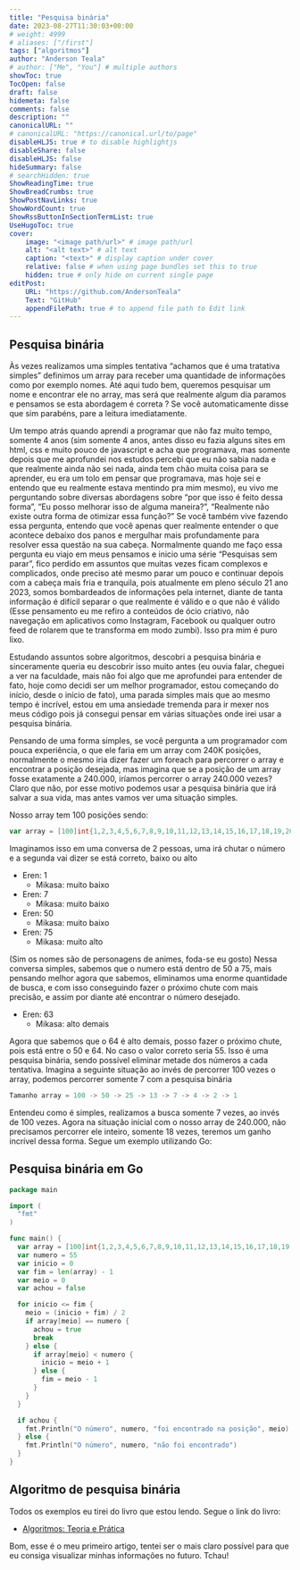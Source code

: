 ```yaml
---
title: "Pesquisa binária"
date: 2023-08-27T11:30:03+00:00
# weight: 4999
# aliases: ["/first"]
tags: ["algoritmos"]
author: "Anderson Teala"
# author: ["Me", "You"] # multiple authors
showToc: true
TocOpen: false
draft: false
hidemeta: false
comments: false
description: ""
canonicalURL: ""
# canonicalURL: "https://canonical.url/to/page"
disableHLJS: true # to disable highlightjs
disableShare: false
disableHLJS: false
hideSummary: false
# searchHidden: true
ShowReadingTime: true
ShowBreadCrumbs: true
ShowPostNavLinks: true
ShowWordCount: true
ShowRssButtonInSectionTermList: true
UseHugoToc: true
cover:
    image: "<image path/url>" # image path/url
    alt: "<alt text>" # alt text
    caption: "<text>" # display caption under cover
    relative: false # when using page bundles set this to true
    hidden: true # only hide on current single page
editPost:
    URL: "https://github.com/AndersonTeala"
    Text: "GitHub"
    appendFilePath: true # to append file path to Edit link
---
```


## Pesquisa binária

Às vezes realizamos uma simples tentativa “achamos que é uma tratativa simples” definimos um array para receber uma quantidade de informações como por exemplo nomes. Até aqui tudo bem, queremos pesquisar um nome e encontrar ele no array, mas será que realmente algum dia paramos e pensamos se esta abordagem é correta ? Se você automaticamente disse que sim parabéns, pare a leitura imediatamente.

Um tempo atrás quando aprendi a programar que não faz muito tempo, somente 4 anos (sim somente 4 anos, antes disso eu fazia alguns sites em html, css e muito pouco de javascript e acha que programava, mas somente depois que me aprofundei nos estudos percebi que eu não sabia nada e que realmente ainda não sei nada, ainda tem chão muita coisa para se aprender, eu era um tolo em pensar que programava, mas hoje sei e entendo que eu realmente estava mentindo pra mim mesmo), eu vivo me perguntando sobre diversas abordagens sobre “por que isso é feito dessa forma”, “Eu posso melhorar isso de alguma maneira?”, “Realmente não existe outra forma de otimizar essa função?” Se você também vive fazendo essa pergunta, entendo que você apenas quer realmente entender o que acontece debaixo dos panos e mergulhar mais profundamente para resolver essa questão na sua cabeça. Normalmente quando me faço essa pergunta eu viajo em meus pensamos e inicio uma série “Pesquisas sem parar”, fico perdido em assuntos que muitas vezes ficam complexos e complicados, onde preciso até mesmo parar um pouco e continuar depois com a cabeça mais fria e tranquila, pois atualmente em pleno século 21 ano 2023, somos bombardeados de informações pela internet, diante de tanta informação é difícil separar o que realmente é válido e o que não é válido (Esse pensamento eu me refiro a conteúdos de ócio criativo, não navegação em aplicativos como Instagram, Facebook ou qualquer outro feed de rolarem que te transforma em modo zumbi). Isso pra mim é puro lixo.

Estudando assuntos sobre algoritmos, descobri a pesquisa binária e sinceramente queria eu descobrir isso muito antes (eu ouvia falar, cheguei a ver na faculdade, mais não foi algo que me aprofundei para entender de fato, hoje como decidi ser um melhor programador, estou começando do início, desde o início de fato), uma parada simples mais que ao mesmo tempo é incrível, estou em uma ansiedade tremenda para ir mexer nos meus código pois já consegui pensar em várias situações onde irei usar a pesquisa binária.

Pensando de uma forma simples, se você pergunta a um programador com pouca experiência, o que ele faria em um array com 240K posições, normalmente o mesmo iria dizer fazer um foreach para percorrer o array e encontrar a posição desejada, mas imagina que se a posição de um array fosse exatamente a 240.000, iríamos percorrer o array 240.000 vezes? Claro que não, por esse motivo podemos usar a pesquisa binária que irá salvar a sua vida, mas antes vamos ver uma situação simples.

Nosso array tem 100 posições sendo:

```go
var array = [100]int{1,2,3,4,5,6,7,8,9,10,11,12,13,14,15,16,17,18,19,20,21,22,23,24,25,26,27,28,29,30,31,32,33,34,35,36,37,38,39,40,41,42,43,44,45,46,47,48,49,50,51,52,53,54,55,56,57,58,59,60,61,62,63,64,65,66,67,68,69,70,71,72,73,74,75,76,77,78,79,80,81,82,83,84,85,86,87,88,89,90,91,92,93,94,95,96,97,98,99,100}
```

Imaginamos isso em uma conversa de 2 pessoas, uma irá chutar o número e a segunda vai dizer se está correto, baixo ou alto

- Eren: 1
  - Mikasa: muito baixo
- Eren: 7
  - Mikasa: muito baixo
- Eren: 50
  - Mikasa: muito baixo
- Eren: 75
  - Mikasa: muito alto

(Sim os nomes são de personagens de animes, foda-se eu gosto) Nessa conversa simples, sabemos que o numero está dentro de 50 a 75, mais pensando melhor agora que sabemos, eliminamos uma enorme quantidade de busca, e com isso conseguindo fazer o próximo chute com mais precisão, e assim por diante até encontrar o número desejado.

- Eren: 63
  - Mikasa: alto demais

Agora que sabemos que o 64 é alto demais, posso fazer o próximo chute, pois está entre o 50 e 64. No caso o valor correto seria 55. Isso é uma pesquisa binária, sendo possível eliminar metade dos números a cada tentativa. Imagina a seguinte situação ao invés de percorrer 100 vezes o array, podemos percorrer somente 7 com a pesquisa binária

```go
Tamanho array = 100 -> 50 -> 25 -> 13 -> 7 -> 4 -> 2 -> 1
```

Entendeu como é simples, realizamos a busca somente 7 vezes, ao invés de 100 vezes. Agora na situação inicial com o nosso array de 240.000, não precisamos percorrer ele inteiro, somente 18 vezes, teremos um ganho incrível dessa forma. Segue um exemplo utilizando Go:

## Pesquisa binária em Go

```go
package main

import (
  "fmt"
)

func main() {
  var array = [100]int{1,2,3,4,5,6,7,8,9,10,11,12,13,14,15,16,17,18,19,20,21,22,23,24,25,26,27,28,29,30,31,32,33,34,35,36,37,38,39,40,41,42,43,44,45,46,47,48,49,50,51,52,53,54,55,56,57,58,59,60,61,62,63,64,65,66,67,68,69,70,71,72,73,74,75,76,77,78,79,80,81,82,83,84,85,86,87,88,89,90,91,92,93,94,95,96,97,98,99,100}
  var numero = 55
  var inicio = 0
  var fim = len(array) - 1
  var meio = 0
  var achou = false

  for inicio <= fim {
    meio = (inicio + fim) / 2
    if array[meio] == numero {
      achou = true
      break
    } else {
      if array[meio] < numero {
        inicio = meio + 1
      } else {
        fim = meio - 1
      }
    }
  }

  if achou {
    fmt.Println("O número", numero, "foi encontrado na posição", meio)
  } else {
    fmt.Println("O número", numero, "não foi encontrado")
  }
}
```

## Algoritmo de pesquisa binária

Todos os exemplos eu tirei do livro que estou lendo. Segue o link do livro:

- [Algoritmos: Teoria e Prática](https://amzn.to/47jr5o6)

Bom, esse é o meu primeiro artigo, tentei ser o mais claro possível para que eu consiga visualizar minhas informações no futuro. Tchau!